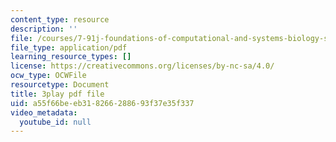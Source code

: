 ```yaml
---
content_type: resource
description: ''
file: /courses/7-91j-foundations-of-computational-and-systems-biology-spring-2014/a55f66beeb318266288693f37e35f337_kUN6rJ21Hno.pdf
file_type: application/pdf
learning_resource_types: []
license: https://creativecommons.org/licenses/by-nc-sa/4.0/
ocw_type: OCWFile
resourcetype: Document
title: 3play pdf file
uid: a55f66be-eb31-8266-2886-93f37e35f337
video_metadata:
  youtube_id: null
---
```

